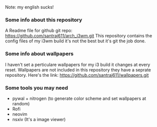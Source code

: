 Note: my english sucks!

### Some info about this repository
A Readme file for github
git repo: https://github.com/santraj611/arch_i3wm.git
This repository contains the config files of my i3wm build it's not the best but it's git the job done.

### Some info about wallpapers
I haven't set a perticulare wallpapers for my i3 build it changes at every reset.
Wallpapers are not included in this repository they have a seprate repository. Here's the link: https://github.com/santraj611/wallpapers.git

### Some tools you may need
- pywal + nitrogen (to generate color scheme and set wallpapers at random)
- Rofi
- neovim
- nsxiv (It's a image viewer)

